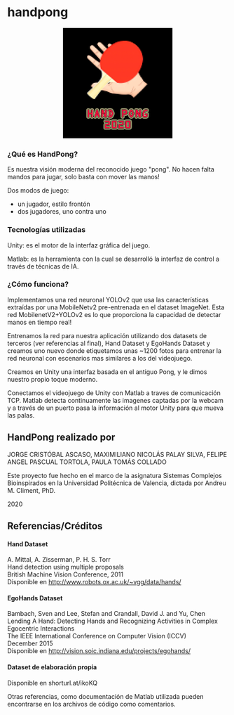 # handpong

<p align="center">
<img src="handpong-logo.jpeg" width="250">
</p>

### ¿Qué es HandPong?

Es nuestra visión moderna del reconocido juego "pong". No hacen falta mandos para jugar, solo basta con mover las manos!

Dos modos de juego: 
  - un jugador, estilo frontón
  - dos jugadores, uno contra uno

### Tecnologías utilizadas

Unity: es el motor de la interfaz gráfica del juego.

Matlab: es la herramienta con la cual se desarrolló la interfaz de control a través de técnicas de IA.

### ¿Cómo funciona?

Implementamos una red neuronal YOLOv2 que usa las características extraídas por una MobileNetv2 pre-entrenada en el dataset ImageNet. Esta red MobilenetV2+YOLOv2 es lo que proporciona la capacidad de detectar manos en tiempo real!

Entrenamos la red para nuestra aplicación utilizando dos datasets de terceros (ver referencias al final), Hand Dataset y EgoHands Dataset
y creamos uno nuevo donde etiquetamos unas ~1200 fotos para entrenar la red neuronal con escenarios mas similares a los del videojuego.

Creamos en Unity una interfaz basada en el antiguo Pong, y le dimos nuestro propio toque moderno.

Conectamos el videojuego de Unity con Matlab a traves de comunicación TCP. Matlab detecta continuamente las imagenes captadas por la webcam y a través de un puerto pasa la información al motor Unity para que mueva las palas.

## HandPong realizado por

JORGE CRISTÓBAL ASCASO, 
MAXIMILIANO NICOLÁS PALAY SILVA, 
FELIPE ANGEL PASCUAL TORTOLA, 
PAULA TOMÁS COLLADO 

Este proyecto fue hecho en el marco de la asignatura Sistemas Complejos Bioinspirados en la Universidad Politécnica de Valencia, dictada por Andreu M. Climent, PhD.

2020
</br>
## Referencias/Créditos

#### Hand Dataset
A. Mittal, A. Zisserman, P. H. S. Torr </br>
Hand detection using multiple proposals </br> 
British Machine Vision Conference, 2011 </br>
Disponible en http://www.robots.ox.ac.uk/~vgg/data/hands/

#### EgoHands Dataset
Bambach, Sven and Lee, Stefan and Crandall, David J. and Yu, Chen </br>
Lending A Hand: Detecting Hands and Recognizing Activities in Complex Egocentric Interactions </br>
The IEEE International Conference on Computer Vision (ICCV) </br>
December 2015 </br>
Disponible en http://vision.soic.indiana.edu/projects/egohands/

#### Dataset de elaboración propia
Disponible en shorturl.at/ikoKQ

Otras referencias, como documentación de Matlab utilizada pueden encontrarse en los archivos de código como comentarios.
